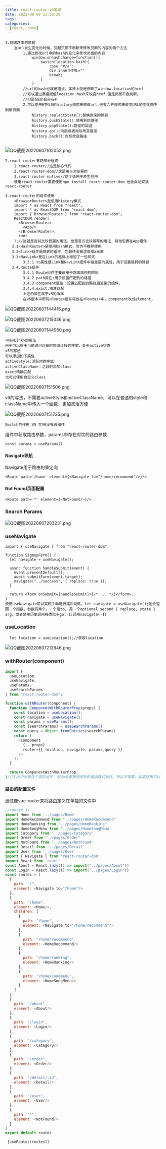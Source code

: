 ```yaml
---
title: react-router-v6笔记
date: 2022-09-08 13:58:20
tags:
categories:
- [react, note]
---
```


```
1.前端路由的原理
	当url发生变化的时候，引起页面不刷新来修改页面的内容的两个方法
		1.通过修改url中的hash的变化来修改页面的内容
			window.onhashchange=function(){
				switch(location.hash){
					case "#/a":
					div.innerHTML=""
					break;
				}
			}
		//url的hash也就是锚点。本质上就是修改了window.location的href
		//可以通过直接赋值location.hash来改变href.但是页面不会刷新，
		//但是hash会带有#
		2.可以使用HTML5的history模式来修改url,他有六种模式来改变URL的变化而不刷新页面
			history.replactState():替换原来的路径
			history.pushState():使用新的路径
			history.popState():路径的回退
			history.go():向前或者向后改变路径
			history.back():向后改变路径
			
```

![QQ截图20220607102052.png](https://img1.imgtp.com/2022/09/13/WPC9CvI7.png)

```
2.react-router有两部分组成
	1.react-router//这是核心代码
	2.react-router-dom//这是用于浏览器的
	3.react-router-native//这个适用于原生应用
	使用react-router需要使用npm install react-router-dom 他会自动安装react-router
	
3.react-router的组件使用
	<BrowserRouter>是使用history模式
	import * as React from "react";
    import * as ReactDOM from "react-dom";
    import { BrowserRouter } from "react-router-dom";
    ReactDOM.render(
      <BrowserRouter>
        <App/>
      </BrowserRouter>,
      root
    );//这就是目前比较普遍的用法，也是官方比较推荐的用法，将他包裹在App组件
   3.1<HashRouter>是使用hash模式，官方不推荐使用
   3.2<link>组件是跳转的组件，它最终会被渲染成a元素
   3.3<NavLink>是在Link的基础上增加了一些样式
   		3.3.1 to属性是Link和NavLink组件中最重要的属性，用于设置跳转的路径
   3.4.Route组件
   		3.4.1 Route组件主要适用于路由路径的匹配
   		3.4.2 path属性:用于设置匹配到的路径
   		3.4.3 component属性：设置匹配到的路径后渲染的组件，
   		3.4.4.exact:精准匹配
   		上述的属性属于v5的版本
   		在v6版本中所有<Route>组件将放在<Routes>中，component改成element,   
```

![QQ截图20220607144416.png](https://img1.imgtp.com/2022/09/13/TzYXcXQV.png)

![QQ截图20220607215036.png](https://img1.imgtp.com/2022/09/13/XwuhkKsl.png)

![QQ截图20220607144950.png](https://img1.imgtp.com/2022/09/13/djJ6Fots.png)

```
<NavLink>的用法
用于可以处于当前访问连接时修改连接的样式，处于active状态
v5的写法
可以添加如下属性
activeStyle:活跃时的样式
activeClassName：活跃时添加class
exact精确匹配
也可以使用自定义class
```

![QQ截图20220607151506.png](https://img1.imgtp.com/2022/09/13/Ml03VBOs.png)

v6的写法，不需要activeStyle和activeClassName，可以在普通的style和className中传入一个函数，更加灵活方便

![QQ截图20220607151735.png](https://img1.imgtp.com/2022/09/13/EfvZ4TfB.png)

```
Switch的作用 V5 在V6没有该组件
```

组件中获取路由参数，params中存在对饮的路由参数

```
const params = useParams()
```

#### Navigate导航

Navigate用于路由的重定向

```
<Route path='/home' element={<Navigate to="/home/recommend"/>}/>
```

#### Not Found页面配置

```
<Route path='*' element={<NotFound/>}/>
```

### Search Params

![QQ截图20220607203231.png](https://img1.imgtp.com/2022/09/13/TdiJP94D.png)

### useNavigate

```
import { useNavigate } from "react-router-dom";

function SignupForm() {
  let navigate = useNavigate();

  async function handleSubmit(event) {
    event.preventDefault();
    await submitForm(event.target);
    navigate("../success", { replace: true });
  }

  return <form onSubmit={handleSubmit}>{/* ... */}</form>;
}
使用useNavigate可以实现手动进行路由跳转，let navigate = useNavigate();他会返回一个函数，参数有两个，一个是to, 另一个optional second { replace, state } arg，或者使用历史调用栈类似于go(-1)调用navigate(-1)
```

### useLocation

```
  let location = useLocation();//获取location
```

![QQ截图20220607212846.png](https://img1.imgtp.com/2022/09/13/LD2qs0Cd.png)

### withRouter(component)

```js
import {
  useLocation,
  useNavigate,
  useParams,
  useSearchParams
} from "react-router-dom";

function withRouter(Component) {
  function ComponentWithRouterProp(props) {
    const location = useLocation();
    const navigate = useNavigate();
    const params = useParams();
    const [searchParams] = useSearchParams()
    const query = Object.fromEntries(searchParams)
    return (
      <Component
        {...props}
        router={{ location, navigate, params,query }}
      />
    );
  }

  return ComponentWithRouterProp;
}//在v6中没有这个高阶组件，因为v6都是使用到的是函数式组件，所以不需要，如果想用可以这样封装，在v5中的主要目的是为了手动调用路由可以获取到history,组件可以通过this.props.history,push()来手动进行路由跳转，v6可以使用到useNavigate()
```

#### 路由的配置文件

通过像vue-router来将路由定义在单独的文件中

```js
//router.js
import Home from '../pages/Home'
import HomeRecommend from "../pages/HomeRecommend"
import HomeRanking from "../pages/HomeRanking"
import HomeSongMenu from '../pages/HomeSongMenu'
import Category from "../pages/Category"
import Order from "../pages/Order"
import NotFound from '../pages/NotFound'
import Detail from '../pages/Detail'
import User from '../pages/User'
import { Navigate } from 'react-router-dom'
import React from 'react'
const About = React.lazy(() => import("../pages/About"))
const Login = React.lazy(() => import("../pages/Login"))
const routes = [
  {
    path: "/",
    element: <Navigate to="/home"/>
  },
  {
    path: "/home",
    element: <Home/>,
    children: [
      {
        path: "/home",
        element: <Navigate to="/home/recommend"/>
      },
      {
        path: "/home/recommend",
        element: <HomeRecommend/>
      },
      {
        path: "/home/ranking",
        element: <HomeRanking/>
      },
      {
        path: "/home/songmenu",
        element: <HomeSongMenu/>
      }
    ]
  },
  {
    path: "/about",
    element: <About/>
  },
  {
    path: "/login",
    element: <Login/>
  },
  {
    path: "/category",
    element: <Category/>
  },
  {
    path: "/order",
    element: <Order/>
  },
  {
    path: "/detail/:id",
    element: <Detail/>
  },
  {
    path: "/user",
    element: <User/>
  },
  {
    path: "*",
    element: <NotFound/>
  }
]
export default routes
```

```
 {useRoutes(routes)}
```

